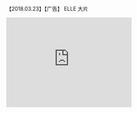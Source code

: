 【2018.03.23】【广告】 ELLE 大片      
<div class="embed-container">
  <iframe
      src="https://video.h5.weibo.cn/1034:6e616865631236af499600679e60b795/4220671984686880"
      width="335"
      height="240"
      frameborder="0"
      allowfullscreen="">
  </iframe>
</div>

 
